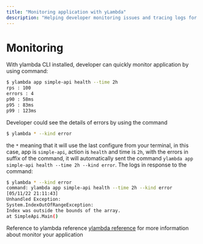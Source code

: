 ```yaml
---
title: "Monitoring application with yLambda"
description: "Helping developer monitoring issues and tracing logs for application"
---
```


# Monitoring

With ylambda CLI installed, developer can quickly monitor application by using command:

```bash
$ ylambda app simple-api health --time 2h
rps : 100
errors : 4
p90 : 58ms
p95 : 83ms
p99 : 123ms
```

Developer could see the details of errors by using the command

```bash
$ ylambda * --kind error
```

the `*` meaning that it will use the last configure from your terminal, in this case, app is `simple-api`, action is `health` and time is `2h`, with the errors in suffix of the command, it will automatically sent the command `ylambda app simple-api health --time 2h --kind error`. The logs in response to the command:

```bash
$ ylambda * --kind error
command: ylambda app simple-api health --time 2h --kind error
[05/11/22 21:11:43]
Unhandled Exception:
System.IndexOutOfRangeException:
Index was outside the bounds of the array.
at SimpleApi.Main()

```
Reference to ylambda reference [ylambda reference](ylambda-cli-reference) for more information about monitor your application



